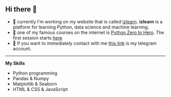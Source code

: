 ## Hi there 👋

- 🔰 currently I'm working on my website that is called [izlearn](https://izlearn.ir). **izlearn** is a platform for learning Python, data science and machine learning.
- 🔰 one of my famous courses on the internet is [Python Zero to Hero](https://www.izlearn.ir/courses/python-zero-to-hero-course/). The first session starts [here](https://www.izlearn.ir/courses/python-zero-to-hero-course/lessons/python-zero-to-hero-before-you-start-s00-e00/)
- 🔰 If you want to immediately contact with me [this link](https://t.me/izlearn_support) is my telegram account.
---
**My Skills**
- Python programming
- Pandas & Numpy
- Matplotlib & Seaborn
- HTML & CSS & JavaScript

